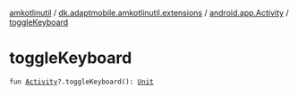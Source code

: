 [amkotlinutil](../../index.md) / [dk.adaptmobile.amkotlinutil.extensions](../index.md) / [android.app.Activity](index.md) / [toggleKeyboard](toggle-keyboard.md)

# toggleKeyboard

`fun `[`Activity`](https://developer.android.com/reference/android/app/Activity.html)`?.toggleKeyboard(): `[`Unit`](https://kotlinlang.org/api/latest/jvm/stdlib/kotlin/-unit/index.html)